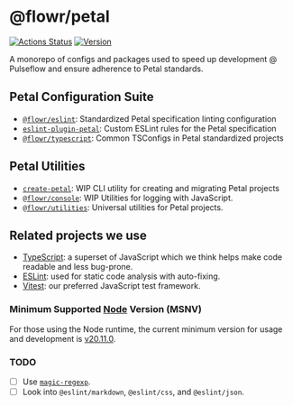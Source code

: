 # @flowr/petal

[![Actions Status](https://github.com/pulseflow/petal/workflows/Tests/badge.svg)](https://github.com/pulseflow/petal/actions)
[![Version](https://img.shields.io/npm/v/@flowr/utilities.svg)](https://www.npmjs.com/package/@flowr/utilities)

A monorepo of configs and packages used to speed up development @ Pulseflow and ensure adherence to Petal standards.

## Petal Configuration Suite

- [`@flowr/eslint`](./packages/eslint): Standardized Petal specification linting configuration
- [`eslint-plugin-petal`](./packages/eslint-plugin): Custom ESLint rules for the Petal specification
- [`@flowr/typescript`](./packages/typescript): Common TSConfigs in Petal standardized projects

## Petal Utilities

- [`create-petal`](./packages/create-petal): WIP CLI utility for creating and migrating Petal projects
- [`@flowr/console`](./packages/console): WIP Utilities for logging with JavaScript.
- [`@flowr/utilities`](./packages/utilities): Universal utilities for Petal projects.

## Related projects we use

- [TypeScript]: a superset of JavaScript which we think helps make code readable and less bug-prone.
- [ESLint]: used for static code analysis with auto-fixing.
- [Vitest]: our preferred JavaScript test framework.

### Minimum Supported [Node] Version (MSNV)

For those using the Node runtime, the current minimum version for usage and development is [v20.11.0](https://github.com/nodejs/node/releases/tag/v20.11.0).

### TODO

- [ ] Use [`magic-regexp`](https://regexp.dev).
- [ ] Look into `@eslint/markdown`, `@eslint/css`, and `@eslint/json`.

[ESLint]: https://eslint.org/
[TypeScript]: https://www.typescriptlang.org/
[Vitest]: https://vitest.dev/
[Node]: https://nodejs.org/
